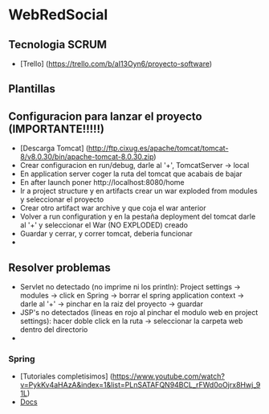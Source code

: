 # WebRedSocial

## Tecnologia SCRUM
* [Trello] (https://trello.com/b/aI13Oyn6/proyecto-software)

## Plantillas


## Configuracion para lanzar el proyecto (IMPORTANTE!!!!!)
* [Descarga Tomcat] (http://ftp.cixug.es/apache/tomcat/tomcat-8/v8.0.30/bin/apache-tomcat-8.0.30.zip)
* Crear configuracion en run/debug, darle al '+', TomcatServer -> local
* En application server coger la ruta del tomcat que acabais de bajar
* En after launch poner http://localhost:8080/home
* Ir a project structure y en artifacts crear un war exploded from modules y seleccionar el proyecto
* Crear otro artifact war archive y que coja el war anterior
* Volver a run configuration y en la pestaña deployment del tomcat darle al '+' y seleccionar el War (NO EXPLODED) creado
* Guardar y cerrar, y correr tomcat, deberia funcionar
* 

## Resolver problemas 
* Servlet no detectado (no imprime ni los println): Project settings -> modules -> click en Spring -> borrar el spring application context -> darle al '+' -> pinchar en la raiz del proyecto -> guardar
* JSP's no detectados (lineas en rojo al pinchar el modulo web en project settings): hacer doble click en la ruta -> seleccionar la carpeta web dentro del directorio
* 

### Spring
* [Tutoriales completisimos] (https://www.youtube.com/watch?v=PykKv4aHAzA&index=1&list=PLnSATAFQN94BCL_rFWd0oOjrx8Hwj_91L)
* [Docs](http://spring.io/docs)
